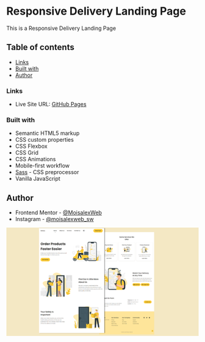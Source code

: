# Responsive Delivery Landing Page

This is a Responsive Delivery Landing Page


## Table of contents

- [Links](#links)
- [Built with](#built-with)
- [Author](#author)


### Links

- Live Site URL: [GitHub Pages](https://moisalexweb.github.io/Delivery-webpage/)

### Built with

- Semantic HTML5 markup
- CSS custom properties
- CSS Flexbox
- CSS Grid
- CSS Animations
- Mobile-first workflow
- [Sass](https://sass-lang.com/) - CSS preprocessor
- Vanilla JavaScript


## Author

- Frontend Mentor - [@MoisalexWeb](https://www.frontendmentor.io/profile/MoisalexWeb)
- Instagram - [@moisalexweb_sw](https://www.instagram.com/moisalexweb_sw/)

![Responsive Delivery Landing Page](/preview.png)

